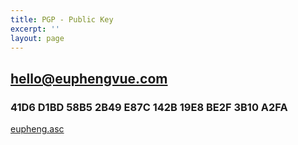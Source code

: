 ```yaml
---
title: PGP - Public Key
excerpt: ''
layout: page
---
```

## hello@euphengvue.com
### 41D6 D1BD 58B5 2B49 E87C  142B 19E8 BE2F 3B10 A2FA

[eupheng.asc](https://github.com/euvue/pgp-public-key/blob/main/eupheng.asc)